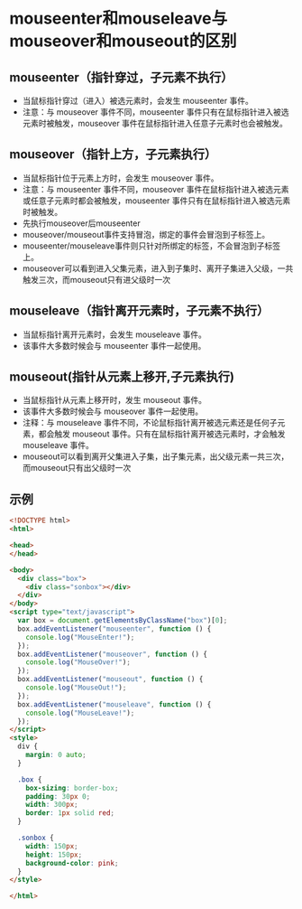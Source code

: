 # mouseenter和mouseleave与mouseover和mouseout的区别

## mouseenter（指针穿过，子元素不执行）
- 当鼠标指针穿过（进入）被选元素时，会发生 mouseenter 事件。
- 注意：与 mouseover 事件不同，mouseenter 事件只有在鼠标指针进入被选元素时被触发，mouseover 事件在鼠标指针进入任意子元素时也会被触发。

## mouseover（指针上方，子元素执行）
- 当鼠标指针位于元素上方时，会发生 mouseover 事件。
- 注意：与 mouseenter 事件不同，mouseover 事件在鼠标指针进入被选元素或任意子元素时都会被触发，mouseenter 事件只有在鼠标指针进入被选元素时被触发。
- 先执行mouseover后mouseenter
- mouseover/mouseout事件支持冒泡，绑定的事件会冒泡到子标签上。
- mouseenter/mouseleave事件则只针对所绑定的标签，不会冒泡到子标签上。 
- mouseover可以看到进入父集元素，进入到子集时、离开子集进入父级，一共触发三次，而mouseout只有进父级时一次

## mouseleave（指针离开元素时，子元素不执行）
- 当鼠标指针离开元素时，会发生 mouseleave 事件。
- 该事件大多数时候会与 mouseenter 事件一起使用。

## mouseout(指针从元素上移开,子元素执行)
- 当鼠标指针从元素上移开时，发生 mouseout 事件。
- 该事件大多数时候会与 mouseover 事件一起使用。
- 注释：与 mouseleave 事件不同，不论鼠标指针离开被选元素还是任何子元素，都会触发 mouseout 事件。只有在鼠标指针离开被选元素时，才会触发 mouseleave 事件。
- mouseout可以看到离开父集进入子集，出子集元素，出父级元素一共三次，而mouseout只有出父级时一次

## 示例
```html
<!DOCTYPE html>
<html>

<head>
</head>

<body>
  <div class="box">
    <div class="sonbox"></div>
  </div>
</body>
<script type="text/javascript">
  var box = document.getElementsByClassName("box")[0];
  box.addEventListener("mouseenter", function () {
    console.log("MouseEnter!");
  });
  box.addEventListener("mouseover", function () {
    console.log("MouseOver!");
  });
  box.addEventListener("mouseout", function () {
    console.log("MouseOut!");
  });
  box.addEventListener("mouseleave", function () {
    console.log("MouseLeave!");
  });
</script>
<style>
  div {
    margin: 0 auto;
  }

  .box {
    box-sizing: border-box;
    padding: 30px 0;
    width: 300px;
    border: 1px solid red;
  }

  .sonbox {
    width: 150px;
    height: 150px;
    background-color: pink;
  }
</style>

</html>
```